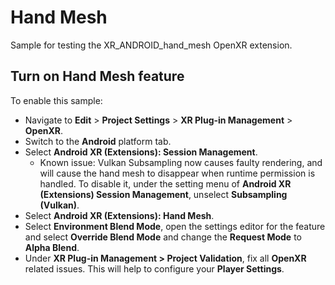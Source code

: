 # Hand Mesh

Sample for testing the XR_ANDROID_hand_mesh OpenXR extension.

## Turn on Hand Mesh feature

To enable this sample:

*   Navigate to **Edit** > **Project Settings** > **XR Plug-in Management** >
    **OpenXR**.
*   Switch to the **Android** platform tab.
*   Select **Android XR (Extensions): Session Management**.
    *   Known issue: Vulkan Subsampling now causes faulty rendering, and will
        cause the hand mesh to disappear when runtime permission is handled.
        To disable it, under the setting menu of **Android XR (Extensions)
        Session Management**, unselect **Subsampling (Vulkan)**.
*   Select **Android XR (Extensions): Hand Mesh**.
*   Select **Environment Blend Mode**, open the settings editor for the feature
    and select **Override Blend Mode** and change the **Request Mode** to
    **Alpha Blend**.
*   Under **XR Plug-in Management > Project Validation**, fix all **OpenXR**
    related issues. This will help to configure your **Player Settings**.
